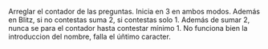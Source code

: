 Arreglar el contador de las preguntas. Inicia en 3 en ambos modos. Además en Blitz, si no contestas suma 2, si contestas solo 1. Además de sumar 2, nunca se para el contador hasta contestar mínimo 1.  No funciona bien la introduccion del nombre, falla el úñtimo caracter. 